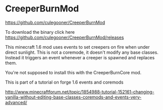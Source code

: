 CreeperBurnMod
==============

https://github.com/culegooner/CreeperBurnMod

To download the binary click here https://github.com/culegooner/CreeperBurnMod/releases

This minecraft 1.6 mod uses events to set creepers on fire when under direct sunlight.
This is not a coremode, it doesn't modify any base classes. 
Instead it triggers an event whenever a creeper is spawned and replaces them.

You're not supposed to install this with the CreeperBurnCore mod.

This is part of a tutorial on forge 1.6 events and coremods

http://www.minecraftforum.net/topic/1854988-tutorial-152161-changing-vanilla-without-editing-base-classes-coremods-and-events-very-advanced/
